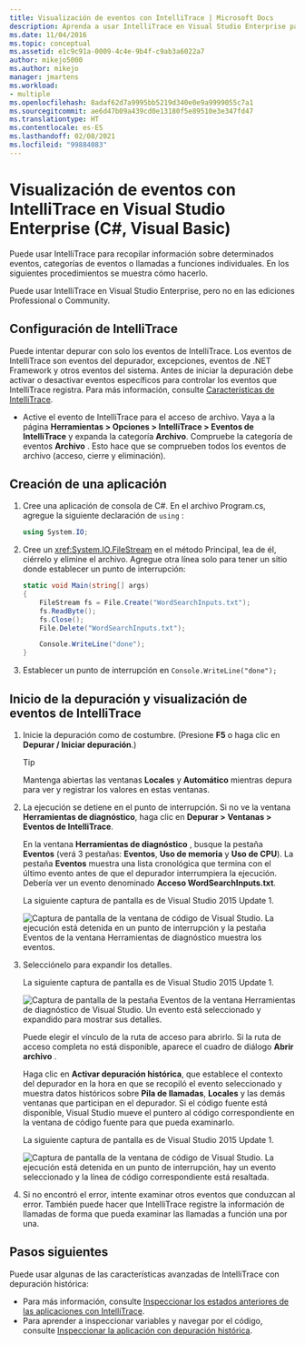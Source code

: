 ```yaml
---
title: Visualización de eventos con IntelliTrace | Microsoft Docs
description: Aprenda a usar IntelliTrace en Visual Studio Enterprise para recopilar datos sobre eventos específicos, categorías de eventos y llamadas a funciones individuales.
ms.date: 11/04/2016
ms.topic: conceptual
ms.assetid: e1c9c91a-0009-4c4e-9b4f-c9ab3a6022a7
author: mikejo5000
ms.author: mikejo
manager: jmartens
ms.workload:
- multiple
ms.openlocfilehash: 8adaf62d7a9995bb5219d340e0e9a9999055c7a1
ms.sourcegitcommit: ae6d47b09a439cd0e13180f5e89510e3e347fd47
ms.translationtype: HT
ms.contentlocale: es-ES
ms.lasthandoff: 02/08/2021
ms.locfileid: "99884083"
---
```

# <a name="view-events-with-intellitrace-in-visual-studio-enterprise-c-visual-basic"></a>Visualización de eventos con IntelliTrace en Visual Studio Enterprise (C#, Visual Basic)

Puede usar IntelliTrace para recopilar información sobre determinados eventos, categorías de eventos o llamadas a funciones individuales. En los siguientes procedimientos se muestra cómo hacerlo.

Puede usar IntelliTrace en Visual Studio Enterprise, pero no en las ediciones Professional o Community.

## <a name="configure-intellitrace"></a><a name="GettingStarted"></a> Configuración de IntelliTrace

Puede intentar depurar con solo los eventos de IntelliTrace. Los eventos de IntelliTrace son eventos del depurador, excepciones, eventos de .NET Framework y otros eventos del sistema. Antes de iniciar la depuración debe activar o desactivar eventos específicos para controlar los eventos que IntelliTrace registra. Para más información, consulte [Características de IntelliTrace](../debugger/intellitrace-features.md).

- Active el evento de IntelliTrace para el acceso de archivo. Vaya a la página **Herramientas > Opciones > IntelliTrace > Eventos de IntelliTrace** y expanda la categoría **Archivo**. Compruebe la categoría de eventos **Archivo** . Esto hace que se comprueben todos los eventos de archivo (acceso, cierre y eliminación).

## <a name="create-your-app"></a>Creación de una aplicación

1. Cree una aplicación de consola de C#. En el archivo Program.cs, agregue la siguiente declaración de `using` :

    ```csharp
    using System.IO;
    ```

2. Cree un <xref:System.IO.FileStream> en el método Principal, lea de él, ciérrelo y elimine el archivo. Agregue otra línea solo para tener un sitio donde establecer un punto de interrupción:

    ```csharp
    static void Main(string[] args)
    {
        FileStream fs = File.Create("WordSearchInputs.txt");
        fs.ReadByte();
        fs.Close();
        File.Delete("WordSearchInputs.txt");

        Console.WriteLine("done");
    }
    ```

3. Establecer un punto de interrupción en `Console.WriteLine("done");`

## <a name="start-debugging-and-view-intellitrace-events"></a>Inicio de la depuración y visualización de eventos de IntelliTrace

1. Inicie la depuración como de costumbre. (Presione **F5** o haga clic en **Depurar / Iniciar depuración**.)

    > [!TIP]
    > Mantenga abiertas las ventanas **Locales** y **Automático** mientras depura para ver y registrar los valores en estas ventanas.

2. La ejecución se detiene en el punto de interrupción. Si no ve la ventana **Herramientas de diagnóstico**, haga clic en **Depurar > Ventanas > Eventos de IntelliTrace**.

    En la ventana **Herramientas de diagnóstico** , busque la pestaña **Eventos** (verá 3 pestañas: **Eventos**, **Uso de memoria** y **Uso de CPU**). La pestaña **Eventos** muestra una lista cronológica que termina con el último evento antes de que el depurador interrumpiera la ejecución. Debería ver un evento denominado **Acceso WordSearchInputs.txt**.

    La siguiente captura de pantalla es de Visual Studio 2015 Update 1.

    ![Captura de pantalla de la ventana de código de Visual Studio. La ejecución está detenida en un punto de interrupción y la pestaña Eventos de la ventana Herramientas de diagnóstico muestra los eventos.](../debugger/media/intellitrace-update1.png)

3. Selecciónelo para expandir los detalles.

    La siguiente captura de pantalla es de Visual Studio 2015 Update 1.

    ![Captura de pantalla de la pestaña Eventos de la ventana Herramientas de diagnóstico de Visual Studio. Un evento está seleccionado y expandido para mostrar sus detalles.](../debugger/media/intellitraceupdate1-singleevent.png)

    Puede elegir el vínculo de la ruta de acceso para abrirlo. Si la ruta de acceso completa no está disponible, aparece el cuadro de diálogo **Abrir archivo** .

    Haga clic en **Activar depuración histórica**, que establece el contexto del depurador en la hora en que se recopiló el evento seleccionado y muestra datos históricos sobre **Pila de llamadas**, **Locales** y las demás ventanas que participan en el depurador. Si el código fuente está disponible, Visual Studio mueve el puntero al código correspondiente en la ventana de código fuente para que pueda examinarlo.

    La siguiente captura de pantalla es de Visual Studio 2015 Update 1.

    ![Captura de pantalla de la ventana de código de Visual Studio. La ejecución está detenida en un punto de interrupción, hay un evento seleccionado y la línea de código correspondiente está resaltada.](../debugger/media/historicaldebugging-update1.png)

4. Si no encontró el error, intente examinar otros eventos que conduzcan al error. También puede hacer que IntelliTrace registre la información de llamadas de forma que pueda examinar las llamadas a función una por una.

## <a name="next-steps"></a>Pasos siguientes

Puede usar algunas de las características avanzadas de IntelliTrace con depuración histórica:

- Para más información, consulte [Inspeccionar los estados anteriores de las aplicaciones con IntelliTrace](../debugger/view-historical-application-state.md).
- Para aprender a inspeccionar variables y navegar por el código, consulte [Inspeccionar la aplicación con depuración histórica](../debugger/historical-debugging-inspect-app.md).
